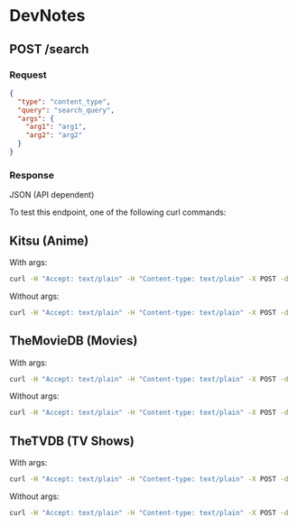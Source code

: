 # DevNotes
## POST /search
### Request
```json
{
  "type": "content_type",
  "query": "search_query",
  "args": {
    "arg1": "arg1",
    "arg2": "arg2"
  }
}
```
### Response
JSON (API dependent)

To test this endpoint, one of the following curl commands:
## Kitsu (Anime)
With args:
```bash
curl -H "Accept: text/plain" -H "Content-type: text/plain" -X POST -d '{"type":"anime","query":"bleach","args":{"categories":"Action"}}' http://localhost:8080/search
```
Without args:
```bash
curl -H "Accept: text/plain" -H "Content-type: text/plain" -X POST -d '{"type":"anime","query":"bleach"}' http://localhost:8080/search
```
## TheMovieDB (Movies)
With args:
```bash
curl -H "Accept: text/plain" -H "Content-type: text/plain" -X POST -d '{"type":"movie","query":"spider man","args":{"primary_release_year":"2021"}}' http://localhost:8080/search
```
Without args:
```bash
curl -H "Accept: text/plain" -H "Content-type: text/plain" -X POST -d '{"type":"movie","query":"spider man"}' http://localhost:8080/search
```
## TheTVDB (TV Shows)
With args:
```bash
curl -H "Accept: text/plain" -H "Content-type: text/plain" -X POST -d '{"type":"tv","query":"the office","args":{"first_air_date_year":"2005"}}' http://localhost:8080/search
```
Without args:
```bash
curl -H "Accept: text/plain" -H "Content-type: text/plain" -X POST -d '{"type":"tv","query":"the office"}' http://localhost:8080/search
```